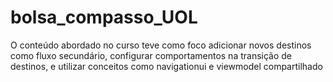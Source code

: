 # bolsa_compasso_UOL
O conteúdo abordado no curso teve como foco adicionar novos destinos como fluxo secundário, configurar comportamentos na transição de destinos, e utilizar conceitos como navigationui e viewmodel compartilhado
